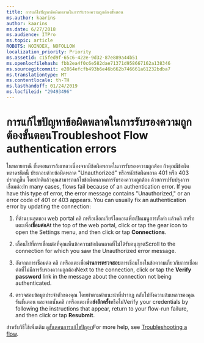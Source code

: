 ```yaml
---
title: การแก้ไขปัญหาข้อผิดพลาดในการรับรองความถูกต้องขั้นตอน
ms.author: kaarins
author: kaarins
ms.date: 6/27/2018
ms.audience: ITPro
ms.topic: article
ROBOTS: NOINDEX, NOFOLLOW
localization_priority: Priority
ms.assetid: c15fed9f-65c6-422e-9d32-87e889a44b51
ms.openlocfilehash: fbb2ea4f0c6e582dae71371d958667162a138346
ms.sourcegitcommit: e2864efcfb493b6e46b662b746661a61232bdba7
ms.translationtype: MT
ms.contentlocale: th-TH
ms.lasthandoff: 01/24/2019
ms.locfileid: "29493496"
---
```

# <a name="troubleshoot-flow-authentication-errors"></a><span data-ttu-id="f464c-102">การแก้ไขปัญหาข้อผิดพลาดในการรับรองความถูกต้องขั้นตอน</span><span class="sxs-lookup"><span data-stu-id="f464c-102">Troubleshoot Flow authentication errors</span></span>

<span data-ttu-id="f464c-p101">ในหลายกรณี ขั้นตอนการล้มเหลวเนื่องจากมีข้อผิดพลาดในการรับรองความถูกต้อง ถ้าคุณมีข้อผิดพลาดชนิดนี้ ประกอบด้วยข้อผิดพลาด "Unauthorized" หรือรหัสข้อผิดพลาด 401 หรือ 403 ปรากฏขึ้น โดยปกติแล้วคุณสามารถแก้ไขข้อผิดพลาดการรับรองความถูกต้อง ด้วยการปรับปรุงการเชื่อมต่อ:</span><span class="sxs-lookup"><span data-stu-id="f464c-p101">In many cases, flows fail because of an authentication error. If you have this type of error, the error message contains "Unauthorized," or an error code of 401 or 403 appears. You can usually fix an authentication error by updating the connection:</span></span>
  
1. <span data-ttu-id="f464c-106">ที่ด้านบนสุดของ web portal คลิ กหรือเลือกเกียร์ไอคอนเพื่อเปิดเมนูการตั้งค่า แล้วคลิ กหรือแตะเพื่อ**เชื่อมต่อ**</span><span class="sxs-lookup"><span data-stu-id="f464c-106">At the top of the web portal, click or tap the gear icon to open the Settings menu, and then click or tap **Connections**.</span></span>
    
2. <span data-ttu-id="f464c-107">เลื่อนไปที่การเชื่อมต่อที่คุณเห็นข้อความข้อผิดพลาดที่ไม่ได้รับอนุญาต</span><span class="sxs-lookup"><span data-stu-id="f464c-107">Scroll to the connection for which you saw the Unauthorized error message.</span></span>
    
3. <span data-ttu-id="f464c-108">ถัดจากการเชื่อมต่อ คลิ กหรือแตะเพื่อ**ผ่านการตรวจสอบ**การเชื่อมโยงในข้อความเกี่ยวกับการเชื่อมต่อที่ไม่มีการรับรองความถูกต้อง</span><span class="sxs-lookup"><span data-stu-id="f464c-108">Next to the connection, click or tap the **Verify password** link in the message about the connection not being authenticated.</span></span> 
    
4. <span data-ttu-id="f464c-109">ตรวจสอบข้อมูลประจำตัวของคุณ โดยทำตามคำแนะนำที่ปรากฏ กลับไปยังความล้มเหลวของคุณรันขั้นตอน และจากนั้นคลิ กหรือแตะเพื่อ**ส่งอีกครั้ง**หรือไม่</span><span class="sxs-lookup"><span data-stu-id="f464c-109">Verify your credentials by following the instructions that appear, return to your flow-run failure, and then click or tap **Resubmit**.</span></span>
    
<span data-ttu-id="f464c-110">สำหรับวิธีใช้เพิ่มเติม ดู[ขั้นตอนการแก้ไขปัญหา](https://go.microsoft.com/fwlink/?linkid=872110)</span><span class="sxs-lookup"><span data-stu-id="f464c-110">For more help, see [Troubleshooting a flow](https://go.microsoft.com/fwlink/?linkid=872110).</span></span>
  

